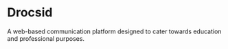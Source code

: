 # Drocsid
A web-based communication platform designed to cater towards education and professional purposes. 
